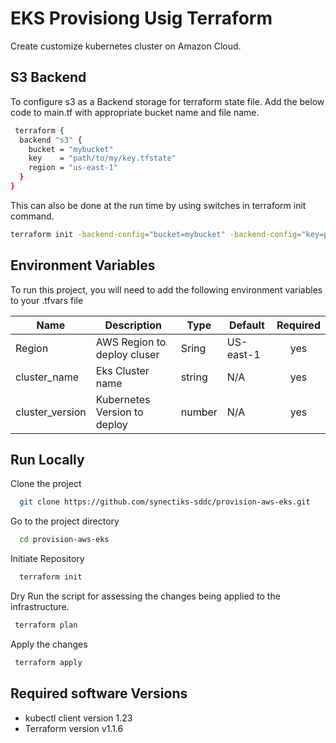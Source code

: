 # EKS Provisiong Usig Terraform

Create customize kubernetes cluster on Amazon Cloud.


## S3 Backend

To configure s3 as a Backend storage for terraform state file. Add the below code to main.tf with appropriate bucket name and file name.

```bash
 terraform {
  backend "s3" {
    bucket = "mybucket"
    key    = "path/to/my/key.tfstate"
    region = "us-east-1"
  }
}
```
This can also be done at the run time by using switches in terraform init command.

```bash
terraform init -backend-config="bucket=mybucket" -backend-config="key=path/to/key.tfstate" -backend-config="region=us-east-1"
```
## Environment Variables

To run this project, you will need to add the following environment variables to your .tfvars file


| Name | Description | Type | Default | Required |
|------|-------------|------|---------|:--------:
|Region|AWS Region to deploy cluser|Sring|US-east-1|yes
|cluster_name|Eks Cluster name|string|N/A|yes|
|cluster_version|Kubernetes Version to deploy|number|N/A|yes




## Run Locally

Clone the project

```bash
  git clone https://github.com/synectiks-sddc/provision-aws-eks.git  
```

Go to the project directory

```bash
  cd provision-aws-eks
```

Initiate Repository

```bash
  terraform init
```

Dry Run the script for assessing the changes being applied to the infrastructure.

```bash
 terraform plan
```
Apply the changes

```bash
 terraform apply
```

## Required software Versions

- kubectl client version 1.23
- Terraform version v1.1.6
